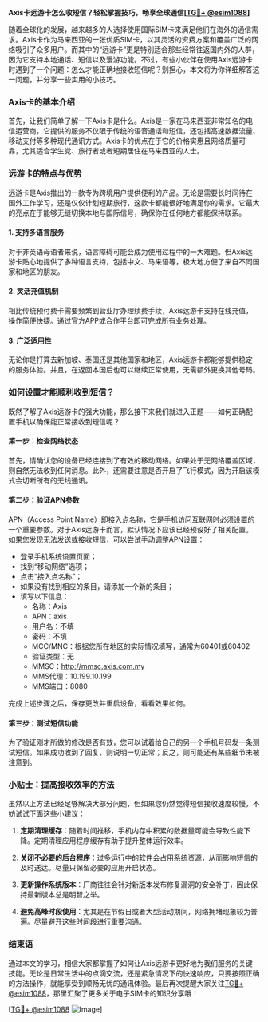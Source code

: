 **Axis卡远游卡怎么收短信？轻松掌握技巧，畅享全球通信[[TG💪+ @esim1088](https://t.me/s/esim1088)]**

随着全球化的发展，越来越多的人选择使用国际SIM卡来满足他们在海外的通信需求。Axis卡作为马来西亚的一张优质SIM卡，以其灵活的资费方案和覆盖广泛的网络吸引了众多用户。而其中的“远游卡”更是特别适合那些经常往返国内外的人群，因为它支持本地通话、短信以及漫游功能。不过，有些小伙伴在使用Axis远游卡时遇到了一个问题：怎么才能正确地接收短信呢？别担心，本文将为你详细解答这一问题，并分享一些实用的小技巧。

### Axis卡的基本介绍

首先，让我们简单了解一下Axis卡是什么。Axis是一家在马来西亚非常知名的电信运营商，它提供的服务不仅限于传统的语音通话和短信，还包括高速数据流量、移动支付等多种现代通讯方式。Axis卡的优点在于它的价格实惠且网络质量可靠，尤其适合学生党、旅行者或者短期居住在马来西亚的人士。

### 远游卡的特点与优势

远游卡是Axis推出的一款专为跨境用户提供便利的产品。无论是需要长时间待在国外工作学习，还是仅仅计划短期旅行，这款卡都能很好地满足你的需求。它最大的亮点在于能够无缝切换本地与国际信号，确保你在任何地方都能保持联系。

#### 1. 支持多语言服务
对于非英语母语者来说，语言障碍可能会成为使用过程中的一大难题。但Axis远游卡贴心地提供了多种语言支持，包括中文、马来语等，极大地方便了来自不同国家和地区的朋友。

#### 2. 灵活充值机制
相比传统预付费卡需要频繁到营业厅办理续费手续，Axis远游卡支持在线充值，操作简便快捷。通过官方APP或合作平台即可完成所有业务处理。

#### 3. 广泛适用性
无论你是打算去新加坡、泰国还是其他国家和地区，Axis远游卡都能够提供稳定的服务体验。并且，在返回本国后也可以继续正常使用，无需额外更换其他号码。

### 如何设置才能顺利收到短信？

既然了解了Axis远游卡的强大功能，那么接下来我们就进入正题——如何正确配置手机以确保能正常接收到短信呢？

#### 第一步：检查网络状态
首先，请确认您的设备已经连接到了有效的移动网络。如果处于无网络覆盖区域，则自然无法收到任何消息。此外，还需要注意是否开启了飞行模式，因为开启该模式会切断所有的无线通讯。

#### 第二步：验证APN参数
APN（Access Point Name）即接入点名称，它是手机访问互联网时必须设置的一个重要参数。对于Axis远游卡而言，默认情况下应该已经预设好了相关配置。如果您发现无法发送或接收短信，可以尝试手动调整APN设置：

- 登录手机系统设置页面；
- 找到“移动网络”选项；
- 点击“接入点名称”；
- 如果没有找到相应的条目，请添加一个新的条目；
- 填写以下信息：
  - 名称：Axis
  - APN：axis
  - 用户名：不填
  - 密码：不填
  - MCC/MNC：根据您所在地区的实际情况填写，通常为60401或60402
  - 验证类型：无
  - MMSC：http://mmsc.axis.com.my
  - MMS代理：10.199.10.199
  - MMS端口：8080

完成上述步骤之后，保存更改并重启设备，看看效果如何。

#### 第三步：测试短信功能
为了验证刚才所做的修改是否有效，您可以试着给自己的另一个手机号码发一条测试短信。如果成功收到了回复，则说明一切正常；反之，则可能还有某些细节未被注意到。

### 小贴士：提高接收效率的方法

虽然以上方法已经足够解决大部分问题，但如果您仍然觉得短信接收速度较慢，不妨试试下面这些小建议：

1. **定期清理缓存**：随着时间推移，手机内存中积累的数据量可能会导致性能下降。定期清理应用程序缓存有助于提升整体运行效率。
   
2. **关闭不必要的后台程序**：过多运行中的软件会占用系统资源，从而影响短信的及时送达。尽量只保留必要的应用开启状态。
   
3. **更新操作系统版本**：厂商往往会针对新版本发布修复漏洞的安全补丁，因此保持最新版本总是明智之举。
   
4. **避免高峰时段使用**：尤其是在节假日或者大型活动期间，网络拥堵现象较为普遍。尽量避开这些时间段进行重要沟通。

### 结束语

通过本文的学习，相信大家都掌握了如何让Axis远游卡更好地为我们服务的关键技能。无论是日常生活中的点滴交流，还是紧急情况下的快速响应，只要按照正确的方法操作，就能享受到顺畅无忧的通讯体验。最后再次提醒大家关注[TG💪+ @esim1088](https://t.me/s/esim1088)，那里汇聚了更多关于电子SIM卡的知识分享哦！

[[TG💪+ @esim1088](https://t.me/s/esim1088) ![Image](https://i.postimg.cc/4NQfJmqS/Snipaste-2025-05-13-00-14-12.png)]